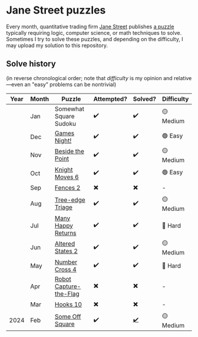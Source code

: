 # Jane Street puzzles

Every month, quantitative trading firm [Jane Street](https://www.janestreet.com/) publishes [a puzzle](https://www.janestreet.com/puzzles/current-puzzle/) typically requiring logic, computer science, or math techniques to solve. Sometimes I try to solve these puzzles, and depending on the difficulty, I may upload my solution to this repository.

## Solve history

(in reverse chronological order; note that _difficulty_ is my opinion and relative—even an "easy" problems can be nontrivial)

| Year | Month | Puzzle | Attempted? | Solved? | Difficulty |
| ---- | ----- | ------ | ---------- | ------- | ---------- |
|  | Jan | Somewhat Square Sudoku | :heavy_check_mark: | :heavy_check_mark: | 🟡 Medium |
|  |Dec|[Games Night!](https://www.janestreet.com/puzzles/games-night-index/)|:heavy_check_mark:|:heavy_check_mark:|🟢 Easy|
|  |Nov|[Beside the Point](https://www.janestreet.com/puzzles/beside-the-point-index/)|:heavy_check_mark:|:heavy_check_mark:|🟡 Medium|
|  |Oct|[Knight Moves 6](https://www.janestreet.com/puzzles/knight-moves-6-index/)|:heavy_check_mark:|:heavy_check_mark:|🟢 Easy|
|  |Sep|[Fences 2](https://www.janestreet.com/puzzles/fences-2-index/)|:heavy_multiplication_x:|:heavy_multiplication_x:|-|
|  |Aug|[Tree-edge Triage](https://www.janestreet.com/puzzles/tree-edge-triage-index)|:heavy_check_mark:|:heavy_check_mark:|🟡 Medium|
|  |Jul|[Many Happy Returns](https://www.janestreet.com/puzzles/many-happy-returns-index/)|:heavy_check_mark:|:heavy_check_mark:|🔴 Hard|
|  |Jun|[Altered States 2](https://www.janestreet.com/puzzles/altered-states-2-index/)|:heavy_check_mark:|:heavy_check_mark:|🟡 Medium|
|  |May|[Number Cross 4](https://www.janestreet.com/puzzles/number-cross-4-index)|:heavy_check_mark:|:heavy_check_mark:|🔴 Hard|
|  |Apr|[Robot Capture-the-Flag](https://www.janestreet.com/puzzles/robot-capture-the-flag-index/)|:heavy_multiplication_x:|:heavy_multiplication_x:|-|
|  |Mar|[Hooks 10](https://www.janestreet.com/puzzles/hooks-10-index/)|:heavy_multiplication_x:|:heavy_multiplication_x:|-|
| 2024 |Feb|[Some Off Square](https://www.janestreet.com/puzzles/some-off-square-index/)|:heavy_check_mark:|[:heavy_check_mark:](https://www.janestreet.com/puzzles/some-off-square-solution/)|🟡 Medium|
